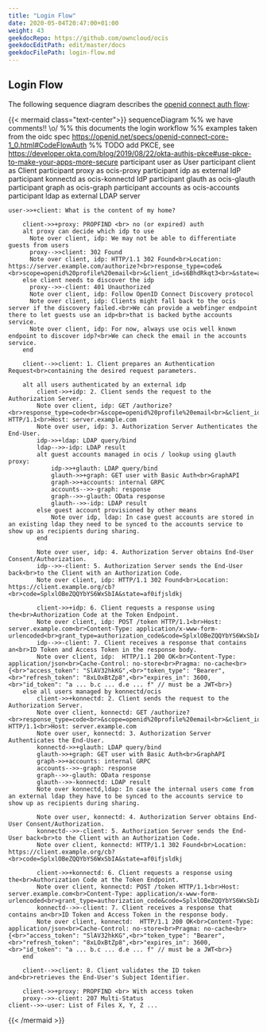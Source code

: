 ```yaml
---
title: "Login Flow"
date: 2020-05-04T20:47:00+01:00
weight: 43
geekdocRepo: https://github.com/owncloud/ocis
geekdocEditPath: edit/master/docs
geekdocFilePath: login-flow.md
---
```



## Login Flow

The following sequence diagram describes the [openid connect auth flow](https://openid.net/specs/openid-connect-core-1_0.html#CodeFlowAuth):

{{< mermaid class="text-center">}}
sequenceDiagram
    %% we have comments!! \o/
    %% this documents the login workflow
    %% examples taken from the oidc spec https://openid.net/specs/openid-connect-core-1_0.html#CodeFlowAuth
    %% TODO add PKCE, see https://developer.okta.com/blog/2019/08/22/okta-authjs-pkce#use-pkce-to-make-your-apps-more-secure
    participant user as User
    participant client as Client
    participant proxy as ocis-proxy
    participant idp as external IdP
    participant konnectd as ocis-konnectd IdP
    participant glauth as ocis-glauth
    participant graph as ocis-graph
    participant accounts as ocis-accounts
    participant ldap as external LDAP server

    user->>+client: What is the content of my home?

        client->>+proxy: PROPFIND <br> no (or expired) auth
        alt proxy can decide which idp to use
          Note over client, idp: We may not be able to differentiate guests from users
          proxy-->>client: 302 Found
          Note over client, idp: HTTP/1.1 302 Found<br>Location: https://server.example.com/authorize?<br>response_type=code&<br>scope=openid%20profile%20email<br>&client_id=s6BhdRkqt3<br>&state=af0ifjsldkj<br>&redirect_uri=https%3A%2F%2Fclient.example.org%2Fcb
        else client needs to discover the idp
          proxy-->>-client: 401 Unauthorized
          Note over client, idp: Follow OpenID Connect Discovery protocol
          Note over client, idp: Clients might fall back to the ocis server if the discovery failed.<br>We can provide a webfinger endpoint there to let guests use an idp<br>that is backed bythe accounts service.
          Note over client, idp: For now, always use ocis well known endpoint to discover idp?<br>We can check the email in the accounts service.
        end

        client-->>client: 1. Client prepares an Authentication Request<br>containing the desired request parameters.

        alt all users authenticated by an external idp
            client->>+idp: 2. Client sends the request to the Authorization Server.
            Note over client, idp: GET /authorize?<br>response_type=code<br>&scope=openid%20profile%20email<br>&client_id=s6BhdRkqt3<br>&state=af0ifjsldkj<br>&redirect_uri=https%3A%2F%2Fclient.example.org%2Fcb HTTP/1.1<br>Host: server.example.com
            Note over user, idp: 3. Authorization Server Authenticates the End-User.
            idp->>+ldap: LDAP query/bind
            ldap-->>-idp: LDAP result
            alt guest accounts managed in ocis / lookup using glauth proxy:
                idp->>+glauth: LDAP query/bind
                glauth->>+graph: GET user with Basic Auth<br>GraphAPI
                graph->>+accounts: internal GRPC
                accounts-->>-graph: response
                graph-->>-glauth: OData response
                glauth-->>-idp: LDAP result
            else guest account provisioned by other means
                Note over idp, ldap: In case guest accounts are stored in an existing ldap they need to be synced to the accounts service to show up as recipients during sharing.
            end

            Note over user, idp: 4. Authorization Server obtains End-User Consent/Authorization.
            idp-->>-client: 5. Authorization Server sends the End-User back<br>to the Client with an Authorization Code.
            Note over client, idp: HTTP/1.1 302 Found<br>Location: https://client.example.org/cb?<br>code=SplxlOBeZQQYbYS6WxSbIA&state=af0ifjsldkj

            client->>+idp: 6. Client requests a response using the<br>Authorization Code at the Token Endpoint.
            Note over client, idp: POST /token HTTP/1.1<br>Host: server.example.com<br>Content-Type: application/x-www-form-urlencoded<br>grant_type=authorization_code&code=SplxlOBeZQQYbYS6WxSbIA<br>&redirect_uri=https%3A%2F%2Fclient.example.org%2Fcb
            idp-->>-client: 7. Client receives a response that contains an<br>ID Token and Access Token in the response body.
            Note over client, idp:  HTTP/1.1 200 OK<br>Content-Type: application/json<br>Cache-Control: no-store<br>Pragma: no-cache<br>{<br>"access_token": "SlAV32hkKG",<br>"token_type": "Bearer",<br>"refresh_token": "8xLOxBtZp8",<br>"expires_in": 3600,<br>"id_token": "a ... b.c ... d.e ... f" // must be a JWT<br>}
        else all users managed by konnectd/ocis
            client->>+konnectd: 2. Client sends the request to the Authorization Server.
            Note over client, konnectd: GET /authorize?<br>response_type=code<br>&scope=openid%20profile%20email<br>&client_id=s6BhdRkqt3<br>&state=af0ifjsldkj<br>&redirect_uri=https%3A%2F%2Fclient.example.org%2Fcb HTTP/1.1<br>Host: server.example.com
            Note over user, konnectd: 3. Authorization Server Authenticates the End-User.
            konnectd->>+glauth: LDAP query/bind
            glauth->>+graph: GET user with Basic Auth<br>GraphAPI
            graph->>+accounts: internal GRPC
            accounts-->>-graph: response
            graph-->>-glauth: OData response
            glauth-->>-konnectd: LDAP result
            Note over konnectd,ldap: In case the internal users come from an external ldap they have to be synced to the accounts service to show up as recipients during sharing.

            Note over user, konnectd: 4. Authorization Server obtains End-User Consent/Authorization.
            konnectd-->>-client: 5. Authorization Server sends the End-User back<br>to the Client with an Authorization Code.
            Note over client, konnectd: HTTP/1.1 302 Found<br>Location: https://client.example.org/cb?<br>code=SplxlOBeZQQYbYS6WxSbIA&state=af0ifjsldkj

            client->>+konnectd: 6. Client requests a response using the<br>Authorization Code at the Token Endpoint.
            Note over client, konnectd: POST /token HTTP/1.1<br>Host: server.example.com<br>Content-Type: application/x-www-form-urlencoded<br>grant_type=authorization_code&code=SplxlOBeZQQYbYS6WxSbIA<br>&redirect_uri=https%3A%2F%2Fclient.example.org%2Fcb
            konnectd-->>-client: 7. Client receives a response that contains an<br>ID Token and Access Token in the response body.
            Note over client, konnectd:  HTTP/1.1 200 OK<br>Content-Type: application/json<br>Cache-Control: no-store<br>Pragma: no-cache<br>{<br>"access_token": "SlAV32hkKG",<br>"token_type": "Bearer",<br>"refresh_token": "8xLOxBtZp8",<br>"expires_in": 3600,<br>"id_token": "a ... b.c ... d.e ... f" // must be a JWT<br>}
        end

        client-->>client: 8. Client validates the ID token and<br>retrieves the End-User's Subject Identifier.

        client->>+proxy: PROPFIND <br> With access token
        proxy-->>-client: 207 Multi-Status
    client-->>-user: List of Files X, Y, Z ...
{{< /mermaid >}}